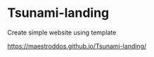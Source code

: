 # Tsunami-landing
Create simple website using template

https://maestroddos.github.io/Tsunami-landing/
